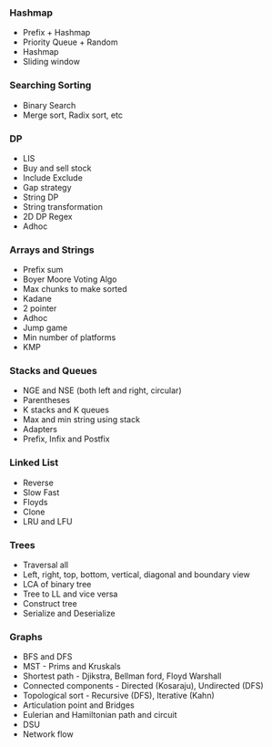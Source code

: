 ### Hashmap

* Prefix + Hashmap
* Priority Queue + Random
* Hashmap
* Sliding window

### Searching Sorting

* Binary Search
* Merge sort, Radix sort, etc

### DP

* LIS
* Buy and sell stock
* Include Exclude
* Gap strategy
* String DP
* String transformation
* 2D DP Regex
* Adhoc

### Arrays and Strings

* Prefix sum
* Boyer Moore Voting Algo
* Max chunks to make sorted
* Kadane
* 2 pointer
* Adhoc
* Jump game
* Min number of platforms
* KMP

### Stacks and Queues

* NGE and NSE (both left and right, circular)
* Parentheses
* K stacks and K queues
* Max and min string using stack
* Adapters
* Prefix, Infix and Postfix

### Linked List

* Reverse
* Slow Fast
* Floyds
* Clone
* LRU and LFU

### Trees

* Traversal all
* Left, right, top, bottom, vertical, diagonal and boundary view
* LCA of binary tree
* Tree to LL and vice versa
* Construct tree
* Serialize and Deserialize

### Graphs

* BFS and DFS
* MST - Prims and Kruskals
* Shortest path - Djikstra, Bellman ford, Floyd Warshall
* Connected components - Directed (Kosaraju), Undirected (DFS)
* Topological sort - Recursive (DFS), Iterative (Kahn)
* Articulation point and Bridges
* Eulerian and Hamiltonian path and circuit
* DSU
* Network flow